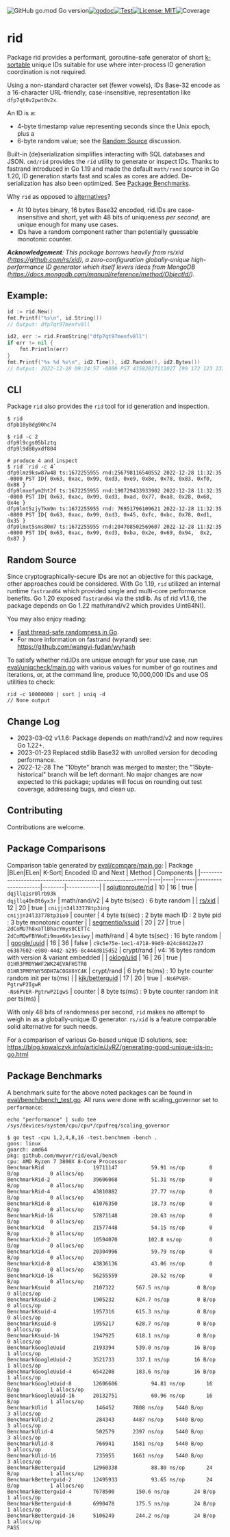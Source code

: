 ![GitHub go.mod Go version](https://img.shields.io/github/go-mod/go-version/mwyvr/rid)[![godoc](http://img.shields.io/badge/godev-reference-blue.svg?style=flat)](https://pkg.go.dev/github.com/mwyvr/rid?tab=doc)[![Test](https://github.com/mwyvr/rid/actions/workflows/test.yaml/badge.svg)](https://github.com/mwyvr/rid/actions/workflows/test.yaml)[![License: MIT](https://img.shields.io/badge/License-MIT-yellow.svg)](https://opensource.org/licenses/MIT)![Coverage](https://img.shields.io/badge/coverage-92.6%25-brightgreen)

# rid

Package rid provides a performant, goroutine-safe generator of short
[k-sortable](https://en.wikipedia.org/wiki/K-sorted_sequence) unique IDs
suitable for use where inter-process ID generation coordination is not
required.

Using a non-standard character set (fewer vowels), IDs Base-32 encode as a
16-character URL-friendly, case-insensitive, representation like
`dfp7qt0v2pwt0v2x`.

An ID is a:

  - 4-byte timestamp value representing seconds since the Unix epoch, plus a
  - 6-byte random value; see the [Random Source](#random-source) discussion.

Built-in (de)serialization simplifies interacting with SQL databases and JSON.
`cmd/rid` provides the `rid` utility to generate or inspect IDs. Thanks to
fastrand introduced in Go 1.19 and made the default `math/rand` source in Go
1.20, ID generation starts fast and scales as cores are added. De-serialization
has also been optimized. See [Package Benchmarks](#package-benchmarks).

Why `rid` as opposed to [alternatives](#package-comparisons)?

  - At 10 bytes binary, 16 bytes Base32 encoded, rid.IDs are case-insensitive
    and short, yet with 48 bits of uniqueness *per second*, are unique
    enough for many use cases.
  - IDs have a random component rather than potentially guessable
    monotonic counter.

_**Acknowledgement**: This package borrows heavily from rs/xid
(https://github.com/rs/xid), a zero-configuration globally-unique
high-performance ID generator which itself levers ideas from MongoDB
(https://docs.mongodb.com/manual/reference/method/ObjectId/)._

## Example:

```go
id := rid.New()
fmt.Printf("%s\n", id.String())
// Output: dfp7qt97menfv8ll

id2, err := rid.FromString("dfp7qt97menfv8ll")
if err != nil {
	fmt.Println(err)
}
fmt.Printf("%s %d %v\n", id2.Time(), id2.Random(), id2.Bytes())
// Output: 2022-12-28 09:24:57 -0800 PST 43582827111027 [99 172 123 233 39 163 106 237 162 115]
```

## CLI

Package `rid` also provides the `rid` tool for id generation and inspection. 

    $ rid 
	dfpb18y8dg90hc74

 	$ rid -c 2
	dfp9l9cgs05blztq
	dfp9l9d80yxdf804

    # produce 4 and inspect
	$ rid `rid -c 4`
	dfp9lmz9ksw87w48 ts:1672255955 rnd:256798116540552 2022-12-28 11:32:35 -0800 PST ID{ 0x63, 0xac, 0x99, 0xd3, 0xe9, 0x8e, 0x78, 0x83, 0xf0, 0x88 }
	dfp9lmxefym2ht2f ts:1672255955 rnd:190729433933902 2022-12-28 11:32:35 -0800 PST ID{ 0x63, 0xac, 0x99, 0xd3, 0xad, 0x77, 0xa8, 0x28, 0x68, 0x4e }
	dfp9lmt5zjy7km9n ts:1672255955 rnd: 76951796109621 2022-12-28 11:32:35 -0800 PST ID{ 0x63, 0xac, 0x99, 0xd3, 0x45, 0xfc, 0xbc, 0x78, 0xd1, 0x35 }
	dfp9lmxt5sms80m7 ts:1672255955 rnd:204708502569607 2022-12-28 11:32:35 -0800 PST ID{ 0x63, 0xac, 0x99, 0xd3, 0xba, 0x2e, 0x69, 0x94,  0x2, 0x87 }

## Random Source

Since cryptographically-secure IDs are not an objective for this package, other
approaches could be considered. With Go 1.19, `rid` utilized an internal runtime
`fastrand64` which provided single and multi-core performance benefits. Go
1.20 exposed `fastrand64` via the stdlib. As of rid v1.1.6, the package depends
on  Go 1.22 math/rand/v2 which provides Uint64N().

You may also enjoy reading:

- [Fast thread-safe randomness in Go](https://qqq.ninja/blog/post/fast-threadsafe-randomness-in-go/).
- For more information on fastrand (wyrand) see: https://github.com/wangyi-fudan/wyhash
 
To satisfy whether rid.IDs are unique enough for your use case, run
[eval/uniqcheck/main.go](eval/uniqcheck/main.go) with various values for number
of go routines and iterations, or, at the command line, produce 10,000,000 IDs
and use OS utilities to check:

    rid -c 10000000 | sort | uniq -d
    // None output

## Change Log

- 2023-03-02 v1.1.6: Package depends on math/rand/v2 and now requires Go 1.22+.
- 2023-01-23 Replaced stdlib Base32 with unrolled version for decoding performance.
- 2022-12-28 The "10byte" branch was merged to master; the "15byte-historical"
  branch will be left dormant. No major changes are now expected to this
  package; updates will focus on rounding out test coverage, addressing bugs,
  and clean up.

## Contributing

Contributions are welcome.

## Package Comparisons

Comparison table generated by [eval/compare/main.go](eval/compare/main.go):
| Package                                                   |BLen|ELen| K-Sort| Encoded ID and Next | Method | Components |
|-----------------------------------------------------------|----|----|-------|---------------------|--------|------------|
| [solutionroute/rid](https://github.com/solutionroute/rid) | 10 | 16 |  true | `dqjllq1sr0lrb93k`<br>`dqjllq40n8t6yx3r` | math/rand/v2 | 4 byte ts(sec) : 6 byte random |
| [rs/xid](https://github.com/rs/xid)                       | 12 | 20 |  true | `cnijjn34l33778tp3ing`<br>`cnijjn34l33778tp3io0` | counter | 4 byte ts(sec) : 2 byte mach ID : 2 byte pid : 3 byte monotonic counter |
| [segmentio/ksuid](https://github.com/segmentio/ksuid)     | 20 | 27 |  true | `2dCoMU7h8xaTlBhacYmys0CETTc`<br>`2dCoMQwFBYWoEi9mue6Kv1esiwy` | math/rand | 4 byte ts(sec) : 16 byte random |
| [google/uuid](https://github.com/google/uuid)             | 16 | 36 | false | `c9c5e75e-1ec1-4718-99d9-024c84422e27`<br>`e6387602-e980-44d2-a295-8c444d815d52` | crypt/rand | v4: 16 bytes random with version & variant embedded |
| [oklog/ulid](https://github.com/oklog/ulid)               | 16 | 26 |  true | `01HR3PM0YWWF2WK24EVAFHSTR8`<br>`01HR3PM0YWY56DH7AC0GX6YC4K` | crypt/rand | 6 byte ts(ms) : 10 byte counter random init per ts(ms) |
| [kjk/betterguid](https://github.com/kjk/betterguid)       | 17 | 20 |  true | `-Ns6PVER-PgtrwP2IgwR`<br>`-Ns6PVER-PgtrwP2IgwS` | counter | 8 byte ts(ms) : 9 byte counter random init per ts(ms) |

With only 48 bits of randomness per second, `rid` makes no attempt to weigh
in as a globally-unique ID generator. `rs/xid` is a feature comparable solid
alternative for such needs.

For a comparison of various Go-based unique ID solutions, see:
https://blog.kowalczyk.info/article/JyRZ/generating-good-unique-ids-in-go.html

## Package Benchmarks

A benchmark suite for the above noted packages can be found in
[eval/bench/bench_test.go](eval/bench/bench_test.go). All runs were done with scaling_governor set to `performance`:

    echo "performance" | sudo tee /sys/devices/system/cpu/cpu*/cpufreq/scaling_governor

```
$ go test -cpu 1,2,4,8,16 -test.benchmem -bench .
goos: linux
goarch: amd64
pkg: github.com/mwyvr/rid/eval/bench
cpu: AMD Ryzen 7 3800X 8-Core Processor             
BenchmarkRid              	19711147	       59.91 ns/op	      0 B/op	      0 allocs/op
BenchmarkRid-2            	39606068	       51.31 ns/op	      0 B/op	      0 allocs/op
BenchmarkRid-4            	43810882	       27.77 ns/op	      0 B/op	      0 allocs/op
BenchmarkRid-8            	61076350	       18.73 ns/op	      0 B/op	      0 allocs/op
BenchmarkRid-16           	57871148	       20.63 ns/op	      0 B/op	      0 allocs/op
BenchmarkXid              	21577448	       54.15 ns/op	      0 B/op	      0 allocs/op
BenchmarkXid-2            	10594070	      102.8 ns/op	      0 B/op	      0 allocs/op
BenchmarkXid-4            	20304996	       59.79 ns/op	      0 B/op	      0 allocs/op
BenchmarkXid-8            	43836136	       43.06 ns/op	      0 B/op	      0 allocs/op
BenchmarkXid-16           	56255559	       20.52 ns/op	      0 B/op	      0 allocs/op
BenchmarkKsuid            	2107322	      567.5 ns/op	      0 B/op	      0 allocs/op
BenchmarkKsuid-2          	1905232	      624.7 ns/op	      0 B/op	      0 allocs/op
BenchmarkKsuid-4          	1957316	      615.3 ns/op	      0 B/op	      0 allocs/op
BenchmarkKsuid-8          	1955217	      628.7 ns/op	      0 B/op	      0 allocs/op
BenchmarkKsuid-16         	1947925	      618.1 ns/op	      0 B/op	      0 allocs/op
BenchmarkGoogleUuid       	2193394	      539.0 ns/op	     16 B/op	      1 allocs/op
BenchmarkGoogleUuid-2     	3521733	      337.1 ns/op	     16 B/op	      1 allocs/op
BenchmarkGoogleUuid-4     	6542208	      183.6 ns/op	     16 B/op	      1 allocs/op
BenchmarkGoogleUuid-8     	12606606	       94.81 ns/op	     16 B/op	      1 allocs/op
BenchmarkGoogleUuid-16    	20132751	       60.96 ns/op	     16 B/op	      1 allocs/op
BenchmarkUlid             	 146452	     7808 ns/op	   5440 B/op	      3 allocs/op
BenchmarkUlid-2           	 284343	     4487 ns/op	   5440 B/op	      3 allocs/op
BenchmarkUlid-4           	 502579	     2397 ns/op	   5440 B/op	      3 allocs/op
BenchmarkUlid-8           	 766941	     1581 ns/op	   5440 B/op	      3 allocs/op
BenchmarkUlid-16          	 735955	     1661 ns/op	   5440 B/op	      3 allocs/op
BenchmarkBetterguid       	12960338	       88.80 ns/op	     24 B/op	      1 allocs/op
BenchmarkBetterguid-2     	12495933	       93.65 ns/op	     24 B/op	      1 allocs/op
BenchmarkBetterguid-4     	7678500	      150.6 ns/op	     24 B/op	      1 allocs/op
BenchmarkBetterguid-8     	6990478	      175.5 ns/op	     24 B/op	      1 allocs/op
BenchmarkBetterguid-16    	5106249	      244.2 ns/op	     24 B/op	      1 allocs/op
PASS
```
